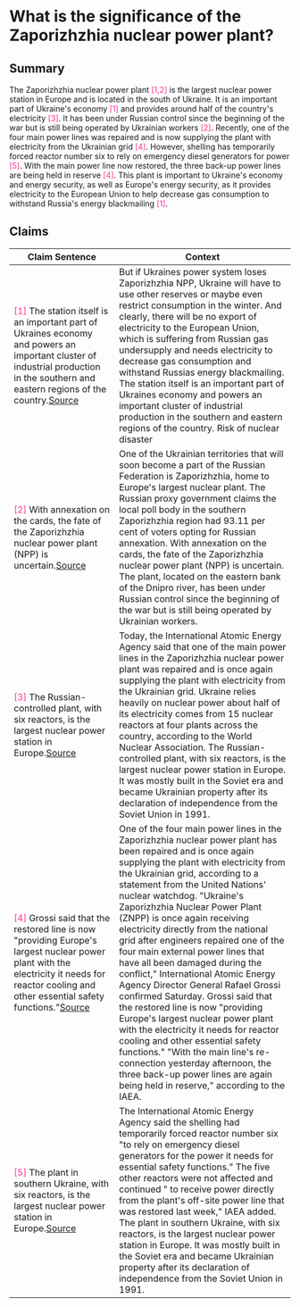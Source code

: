 # What is the significance of the Zaporizhzhia nuclear power plant?

## Summary
The Zaporizhzhia nuclear power plant <font color=#FF3399>[1,2]</font> is the largest nuclear power station in Europe and is located in the south of Ukraine. It is an important part of Ukraine's economy <font color=#FF3399>[1]</font> and provides around half of the country's electricity <font color=#FF3399>[3]</font>. It has been under Russian control since the beginning of the war but is still being operated by Ukrainian workers <font color=#FF3399>[2]</font>. Recently, one of the four main power lines was repaired and is now supplying the plant with electricity from the Ukrainian grid <font color=#FF3399>[4]</font>. However, shelling has temporarily forced reactor number six to rely on emergency diesel generators for power <font color=#FF3399>[5]</font>. With the main power line now restored, the three back-up power lines are being held in reserve <font color=#FF3399>[4]</font>. This plant is important to Ukraine's economy and energy security, as well as Europe's energy security, as it provides electricity to the European Union to help decrease gas consumption to withstand Russia's energy blackmailing <font color=#FF3399>[1]</font>.

## Claims
| Claim Sentence | Context |
|---|---|
|<font color=#FF3399>[1]</font> The station itself is an important part of Ukraines economy and powers an important cluster of industrial production in the southern and eastern regions of the country.<a href="https://www.wilsoncenter.org/blog-post/why-zaporizhzhia-nuclear-power-plant-mattersfor-whole-world" target="_blank">Source</a>| But if Ukraines power system loses Zaporizhzhia NPP, Ukraine will have to use other reserves or maybe even restrict consumption in the winter. And clearly, there will be no export of electricity to the European Union, which is suffering from Russian gas undersupply and needs electricity to decrease gas consumption and withstand Russias energy blackmailing. The station itself is an important part of Ukraines economy and powers an important cluster of industrial production in the southern and eastern regions of the country. Risk of nuclear disaster|
|<font color=#FF3399>[2]</font> With annexation on the cards, the fate of the Zaporizhzhia nuclear power plant (NPP) is uncertain.<a href="https://www.theweek.in/news/world/2022/09/28/russian-referendum-fate-of-zaporizhzhia-nuclear-power-plant-uncertain.html" target="_blank">Source</a>| One of the Ukrainian territories that will soon become a part of the Russian Federation is Zaporizhzhia, home to Europe's largest nuclear plant. The Russian proxy government claims the local poll body in the southern Zaporizhzhia region had 93.11 per cent of voters opting for Russian annexation. With annexation on the cards, the fate of the Zaporizhzhia nuclear power plant (NPP) is uncertain. The plant, located on the eastern bank of the Dnipro river, has been under Russian control since the beginning of the war but is still being operated by Ukrainian workers.|
|<font color=#FF3399>[3]</font> The Russian-controlled plant, with six reactors, is the largest nuclear power station in Europe.<a href="https://www.cnn.com/europe/live-news/russia-ukraine-war-news-09-17-22/h_7dc0b03ad7b5b6356439496a8a23b9c5" target="_blank">Source</a>| Today, the International Atomic Energy Agency said that one of the main power lines in the Zaporizhzhia nuclear power plant was repaired and is once again supplying the plant with electricity from the Ukrainian grid. Ukraine relies heavily on nuclear power about half of its electricity comes from 15 nuclear reactors at four plants across the country, according to the World Nuclear Association. The Russian-controlled plant, with six reactors, is the largest nuclear power station in Europe. It was mostly built in the Soviet era and became Ukrainian property after its declaration of independence from the Soviet Union in 1991.|
|<font color=#FF3399>[4]</font> Grossi said that the restored line is now "providing Europe's largest nuclear power plant with the electricity it needs for reactor cooling and other essential safety functions."<a href="https://www.cnn.com/europe/live-news/russia-ukraine-war-news-09-17-22/h_aa65b48532723ac938de1b1c49d4bcb6" target="_blank">Source</a>| One of the four main power lines in the Zaporizhzhia nuclear power plant has been repaired and is once again supplying the plant with electricity from the Ukrainian grid, according to a statement from the United Nations' nuclear watchdog. "Ukraine's Zaporizhzhia Nuclear Power Plant (ZNPP) is once again receiving electricity directly from the national grid after engineers repaired one of the four main external power lines that have all been damaged during the conflict," International Atomic Energy Agency Director General Rafael Grossi confirmed Saturday. Grossi said that the restored line is now "providing Europe's largest nuclear power plant with the electricity it needs for reactor cooling and other essential safety functions." "With the main line's re-connection yesterday afternoon, the three back-up power lines are again being held in reserve," according to the IAEA.|
|<font color=#FF3399>[5]</font> The plant in southern Ukraine, with six reactors, is the largest nuclear power station in Europe.<a href="https://www.cnn.com/europe/live-news/russia-ukraine-war-news-09-21-22/h_ea3f873a96167b27be8629c05f9d41f6" target="_blank">Source</a>| The International Atomic Energy Agency said the shelling had temporarily forced reactor number six "to rely on emergency diesel generators for the power it needs for essential safety functions." The five other reactors were not affected and continued " to receive power directly from the plant's off-site power line that was restored last week," IAEA added. The plant in southern Ukraine, with six reactors, is the largest nuclear power station in Europe. It was mostly built in the Soviet era and became Ukrainian property after its declaration of independence from the Soviet Union in 1991.|
